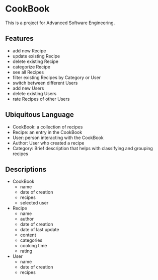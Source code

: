 # CookBook
This is a project for Advanced Software Engineering.

## Features
* add new Recipe
* update existing Recipe
* delete existing Recipe
* categorize Recipe
* see all Recipes
* filter existing Recipes by Category or User
* switch between different Users
* add new Users
* delete existing Users
* rate Recipes of other Users

## Ubiquitous Language
* CookBook: a collection of recipes
* Recipe: an entry in the CookBook
* User: person interacting with the CookBook
* Author: User who created a recipe
* Category: Brief description that helps with classifying and grouping recipes

## Descriptions
* CookBook 
  * name
  * date of creation
  * recipes
  * selected user
* Recipe
  * name
  * author
  * date of creation
  * date of last update
  * content
  * categories
  * cooking time
  * rating
* User
  * name
  * date of creation
  * recipes